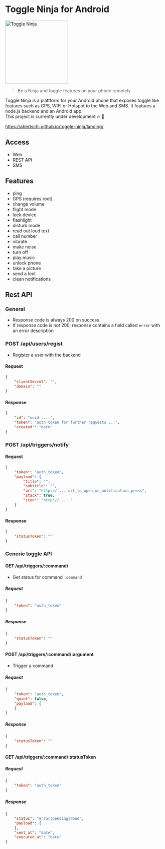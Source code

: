 # Toggle Ninja for Android

<img src="https://github.com/abertschi/android-remote-trigger/blob/master/landing/ninja.png" alt="Toggle Ninja" width="200px" align="">

>Be a Ninja and toggle features on your phone remotely

Toggle Ninja is a plattform for your Android phone that exposes toggle like features such as GPS, WIFI or Hotspot to the Web and SMS. It features a node.js backend and an Android app.  
This project is currently under development 🔥 🚀  

 https://abertschi.github.io/toggle-ninja/landing/

## Access
 - Web
 - REST API
 - SMS

## Features

- ping
- GPS (requires root)
- change volume
- flight mode
- lock device
- flashlight
- disturb mode
- read out loud text
- call number
- vibrate
- make noise
- turn off
- play music
- unlock phone
- take a picture
- send a text
- clean notifications


## Rest API

### General
- Response code is always 200 on success
- If response code is not 200, response contains a field called `error` with an error description

### POST /api/users/regist
- Register a user with the backend

#### Request
```json
{
    "clientSecret": "",
    "domain": ""
}
```

#### Response
```json
{
    "id": "uuid ....",
    "token": "auth token for further requests ...",
    "created": "date"
}
```

### POST /api/triggers/notify
#### Request
```json
{
    "token": "auth_token",
    "payload": {
        "title": "",
        "subtitle": "",
        "url": "http:// ... url_to_open_on_notification_press",
        "stack": true,
        "icon": "http:// ...."
    }
}
```

#### Response
```json
{
    "statusToken": ""
}
```

### Generic toggle API
#### GET /api/triggers/:command/
- Get status for command `:command`

##### Request
```json
{
    "token": "auth_token"
}
```

##### Response
```json
{
    "statusToken": ""
}
```

#### POST /api/triggers/:command/:argument
- Trigger a command

##### Request
```json
{
    "token": "auth_token",
    "quiet": false,
    "payload": {
    }
}
```

##### Response
```json
{
    "statusToken": ""
}
```

#### GET /api/triggers/:command/:statusToken
##### Request
```json
{
    "token": "auth_token"
}
```

##### Response
```json
{
    "status": "error|pending|done",
    "payload": {
    },
    "sent_at": "date",
    "executed_at": "date"
}
```
